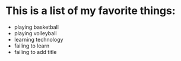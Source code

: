 # This is a list of my favorite things:
- playing basketball
- playing volleyball
- learning technology
- failing to learn
- failing to add title
